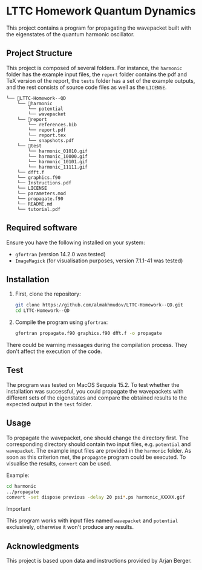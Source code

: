 # LTTC Homework Quantum Dynamics

This project contains a program for propagating the wavepacket built with the eigenstates of the quantum harmonic oscillator.

## Project Structure

This project is composed of several folders. For instance, the `harmonic` folder has the example input files, the `report` folder contains the pdf and TeX version of the report, the `tests` folder has a set of the example outputs, and the rest consists of source code files as well as the `LICENSE`.

```
└── 📁LTTC-Homework--QD
    └── 📁harmonic
        └── potential
        └── wavepacket
    └── 📁report
        └── references.bib
        └── report.pdf
        └── report.tex
        └── snapshots.pdf
    └── 📁test
        └── harmonic_01010.gif
        └── harmonic_10000.gif
        └── harmonic_10101.gif
        └── harmonic_11111.gif
    └── dfft.f
    └── graphics.f90
    └── Instructions.pdf
    └── LICENSE
    └── parameters.mod
    └── propagate.f90
    └── README.md
    └── tutorial.pdf
```

## Required software

Ensure you have the following installed on your system:
- `gfortran` (version 14.2.0 was tested)
- `ImageMagick` (for visualisation purposes, version 7.1.1-41 was tested)

## Installation

1. First, clone the repository:
    ```sh
    git clone https://github.com/almakhmudov/LTTC-Homework--QD.git
    cd LTTC-Homework--QD
    ```

2. Compile the program using `gfortran`:
    ```sh
    gfortran propagate.f90 graphics.f90 dﬀt.f -o propagate
    ```
There could be warning messages during the compilation process. They don't affect the execution of the code.

## Test

The program was tested on MacOS Sequoia 15.2. To test whether the installation was successful, you could propagate the wavepackets with different sets of the eigenstates and compare the obtained results to the expected output in the `test` folder.

## Usage

To propagate the wavepacket, one should change the directory first. The corresponding directory should contain two input files, e.g. `potential` and `wavepacket`. The example input files are provided in the `harmonic` folder. As soon as this criterion met, the `propagate` program could be executed. To visualise the results, `convert` can be used.

Example:
```sh
cd harmonic
../propagate
convert -set dispose previous -delay 20 psi*.ps harmonic_XXXXX.gif
```

> [!IMPORTANT]
> This program works with input files named `wavepacket` and `potential` exclusively, otherwise it won't produce any results.

## Acknowledgments
This project is based upon data and instructions provided by Arjan Berger.